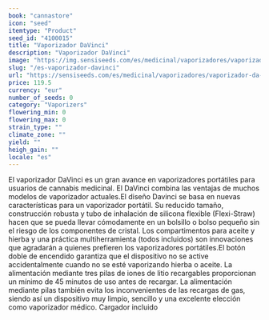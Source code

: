 ```yaml
---
book: "cannastore"
icon: "seed"
itemtype: "Product"
seed_id: "4100015"
title: "Vaporizador DaVinci"
description: "Vaporizador DaVinci"
image: "https://img.sensiseeds.com/es/medicinal/vaporizadores/vaporizador-da-vinci-image.png"
slug: "/es-vaporizador-davinci"
url: "https://sensiseeds.com/es/medicinal/vaporizadores/vaporizador-da-vinci?a_aid=cannastore"
price: 119.5
currency: "eur"
number_of_seeds: 0
category: "Vaporizers"
flowering_min: 0
flowering_max: 0
strain_type: ""
climate_zone: ""
yield: ""
heigh_gain: ""
locale: "es"
---
```

El vaporizador DaVinci es un gran avance en vaporizadores portátiles para usuarios de cannabis medicinal. El DaVinci combina las ventajas de muchos modelos de vaporizador actuales.El diseño Davinci se basa en nuevas características para un vaporizador portátil. Su reducido tamaño, construcción robusta y tubo de inhalación de silicona flexible (Flexi-Straw) hacen que se pueda llevar cómodamente en un bolsillo o bolso pequeño sin el riesgo de los componentes de cristal. Los compartimentos para aceite y hierba y una práctica multiherramienta (todos incluidos) son innovaciones que agradarán a quienes prefieren los vaporizadores portátiles.El botón doble de encendido garantiza que el dispositivo no se active accidentalmente cuando no se esté vaporizando hierba o aceite. La alimentación mediante tres pilas de iones de litio recargables proporcionan un mínimo de 45 minutos de uso antes de recargar. La alimentación mediante pilas también evita los inconvenientes de las recargas de gas, siendo así un dispositivo muy limpio, sencillo y una excelente elección como vaporizador médico. Cargador incluido
